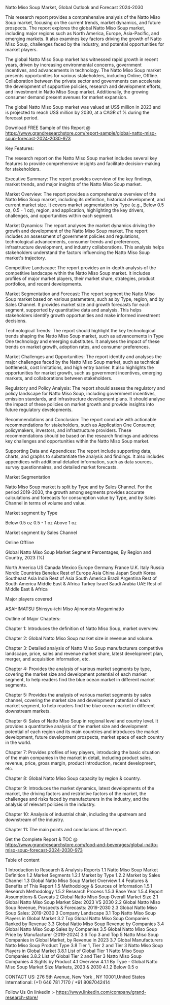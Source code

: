 Natto Miso Soup Market, Global Outlook and Forecast 2024-2030

This research report provides a comprehensive analysis of the Natto Miso Soup market, focusing on the current trends, market dynamics, and future prospects. The report explores the global Natto Miso Soup market, including major regions such as North America, Europe, Asia-Pacific, and emerging markets. It also examines key factors driving the growth of Natto Miso Soup, challenges faced by the industry, and potential opportunities for market players.

The global Natto Miso Soup market has witnessed rapid growth in recent years, driven by increasing environmental concerns, government incentives, and advancements in technology. The Natto Miso Soup market presents opportunities for various stakeholders, including Online, Offline. Collaboration between the private sector and governments can accelerate the development of supportive policies, research and development efforts, and investment in Natto Miso Soup market. Additionally, the growing consumer demand present avenues for market expansion.

The global Natto Miso Soup market was valued at US$ million in 2023 and is projected to reach US$ million by 2030, at a CAGR of % during the forecast period.

Download FREE Sample of this Report @ https://www.grandresearchstore.com/report-sample/global-natto-miso-soup-forecast-2024-2030-973


Key Features:

The research report on the Natto Miso Soup market includes several key features to provide comprehensive insights and facilitate decision-making for stakeholders.

Executive Summary: The report provides overview of the key findings, market trends, and major insights of the Natto Miso Soup market.

Market Overview: The report provides a comprehensive overview of the Natto Miso Soup market, including its definition, historical development, and current market size. It covers market segmentation by Type (e.g., Below 0.5 oz, 0.5 - 1 oz), region, and application, highlighting the key drivers, challenges, and opportunities within each segment.

Market Dynamics: The report analyses the market dynamics driving the growth and development of the Natto Miso Soup market. The report includes an assessment of government policies and regulations, technological advancements, consumer trends and preferences, infrastructure development, and industry collaborations. This analysis helps stakeholders understand the factors influencing the Natto Miso Soup market's trajectory.

Competitive Landscape: The report provides an in-depth analysis of the competitive landscape within the Natto Miso Soup market. It includes profiles of major market players, their market share, strategies, product portfolios, and recent developments.

Market Segmentation and Forecast: The report segment the Natto Miso Soup market based on various parameters, such as by Type, region, and by Sales Channel. It provides market size and growth forecasts for each segment, supported by quantitative data and analysis. This helps stakeholders identify growth opportunities and make informed investment decisions.

Technological Trends: The report should highlight the key technological trends shaping the Natto Miso Soup market, such as advancements in Type One technology and emerging substitutes. It analyses the impact of these trends on market growth, adoption rates, and consumer preferences.

Market Challenges and Opportunities: The report identify and analyses the major challenges faced by the Natto Miso Soup market, such as technical bottleneck, cost limitations, and high entry barrier. It also highlights the opportunities for market growth, such as government incentives, emerging markets, and collaborations between stakeholders.

Regulatory and Policy Analysis: The report should assess the regulatory and policy landscape for Natto Miso Soup, including government incentives, emission standards, and infrastructure development plans. It should analyse the impact of these policies on market growth and provide insights into future regulatory developments.

Recommendations and Conclusion: The report conclude with actionable recommendations for stakeholders, such as Application One Consumer, policymakers, investors, and infrastructure providers. These recommendations should be based on the research findings and address key challenges and opportunities within the Natto Miso Soup market.

Supporting Data and Appendices: The report include supporting data, charts, and graphs to substantiate the analysis and findings. It also includes appendices with additional detailed information, such as data sources, survey questionnaires, and detailed market forecasts.

Market Segmentation

Natto Miso Soup market is split by Type and by Sales Channel. For the period 2019-2030, the growth among segments provides accurate calculations and forecasts for consumption value by Type, and by Sales Channel in terms of volume and value.



Market segment by Type



Below 0.5 oz
0.5 - 1 oz
Above 1 oz


Market segment by Sales Channel



Online
Offline


Global Natto Miso Soup Market Segment Percentages, By Region and Country, 2023 (%)



North America
US
Canada
Mexico
Europe
Germany
France
U.K.
Italy
Russia
Nordic Countries
Benelux
Rest of Europe
Asia
China
Japan
South Korea
Southeast Asia
India
Rest of Asia
South America
Brazil
Argentina
Rest of South America
Middle East & Africa
Turkey
Israel
Saudi Arabia
UAE
Rest of Middle East & Africa


Major players covered



ASAHIMATSU
Shinsyu-ichi Miso
Ajinomoto
Mogaminatto


Outline of Major Chapters:

Chapter 1: Introduces the definition of Natto Miso Soup, market overview.

Chapter 2: Global Natto Miso Soup market size in revenue and volume.

Chapter 3: Detailed analysis of Natto Miso Soup manufacturers competitive landscape, price, sales and revenue market share, latest development plan, merger, and acquisition information, etc.

Chapter 4: Provides the analysis of various market segments by type, covering the market size and development potential of each market segment, to help readers find the blue ocean market in different market segments.

Chapter 5: Provides the analysis of various market segments by sales channel, covering the market size and development potential of each market segment, to help readers find the blue ocean market in different downstream markets.

Chapter 6: Sales of Natto Miso Soup in regional level and country level. It provides a quantitative analysis of the market size and development potential of each region and its main countries and introduces the market development, future development prospects, market space of each country in the world.

Chapter 7: Provides profiles of key players, introducing the basic situation of the main companies in the market in detail, including product sales, revenue, price, gross margin, product introduction, recent development, etc.

Chapter 8: Global Natto Miso Soup capacity by region & country.

Chapter 9: Introduces the market dynamics, latest developments of the market, the driving factors and restrictive factors of the market, the challenges and risks faced by manufacturers in the industry, and the analysis of relevant policies in the industry.

Chapter 10: Analysis of industrial chain, including the upstream and downstream of the industry.

Chapter 11: The main points and conclusions of the report.

Get the Complete Report & TOC @ https://www.grandresearchstore.com/food-and-beverages/global-natto-miso-soup-forecast-2024-2030-973

Table of content

1 Introduction to Research & Analysis Reports
1.1 Natto Miso Soup Market Definition
1.2 Market Segments
1.2.1 Market by Type
1.2.2 Market by Sales Channel
1.3 Global Natto Miso Soup Market Overview
1.4 Features & Benefits of This Report
1.5 Methodology & Sources of Information
1.5.1 Research Methodology
1.5.2 Research Process
1.5.3 Base Year
1.5.4 Report Assumptions & Caveats
2 Global Natto Miso Soup Overall Market Size
2.1 Global Natto Miso Soup Market Size: 2023 VS 2030
2.2 Global Natto Miso Soup Revenue, Prospects & Forecasts: 2019-2030
2.3 Global Natto Miso Soup Sales: 2019-2030
3 Company Landscape
3.1 Top Natto Miso Soup Players in Global Market
3.2 Top Global Natto Miso Soup Companies Ranked by Revenue
3.3 Global Natto Miso Soup Revenue by Companies
3.4 Global Natto Miso Soup Sales by Companies
3.5 Global Natto Miso Soup Price by Manufacturer (2019-2024)
3.6 Top 3 and Top 5 Natto Miso Soup Companies in Global Market, by Revenue in 2023
3.7 Global Manufacturers Natto Miso Soup Product Type
3.8 Tier 1, Tier 2 and Tier 3 Natto Miso Soup Players in Global Market
3.8.1 List of Global Tier 1 Natto Miso Soup Companies
3.8.2 List of Global Tier 2 and Tier 3 Natto Miso Soup Companies
4 Sights by Product
4.1 Overview
4.1.1 By Type - Global Natto Miso Soup Market Size Markets, 2023 & 2030
4.1.2 Below 0.5 o

CONTACT US:
276 5th Avenue, New York , NY 10001,United States
International: (+1) 646 781 7170 / +91 8087042414

Follow Us On linkedin :- https://www.linkedin.com/company/grand-research-store/
 
